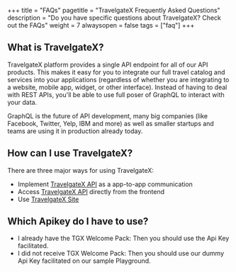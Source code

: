 +++
title = "FAQs"
pagetitle = "TravelgateX Frequently Asked Questions"
description = "Do you have specific questions about TravelgateX? Check out the FAQs"
weight = 7
alwaysopen = false
tags = ["faq"]
+++

## What is TravelgateX?

TravelgateX platform provides a single API endpoint for all of our API products. This makes it easy for you to integrate our full travel catalog and services into your applications (regardless of whether you are integrating to a website, mobile app, widget, or other interface). Instead of having to deal with REST APIs, you'll be able to use full poser of GraphQL to interact with your data.

GraphQL is the future of API development, many big companies (like Facebook, Twitter, Yelp, IBM and more) as well as smaller startups and teams are using it in production already today.

## How can I use TravelgateX?

There are three major ways for using TravelgateX:

- Implement [TravelgateX API](https://api.travelgatex.com/) as a app-to-app communication
- Access [TravelgateX API](https://api.travelgatex.com/) directly from the frontend
- Use [TravelgateX Site](https://www.travelgatex.com/)


## Which Apikey do I have to use?

- I already have the TGX Welcome Pack: Then you should use the Api Key facilitated.
- I did not receive TGX Welcome Pack: Then you should use our dummy Api Key facilitated on our sample Playground.
